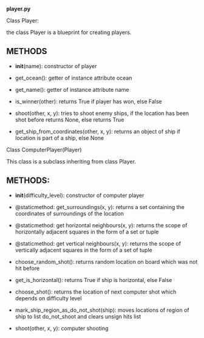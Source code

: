 __player.py__

Class Player:

the class Player is a blueprint for creating players.

## METHODS

* __init__(name): constructor of player 

* get_ocean(): getter of instance attribute ocean

* get_name(): getter of instance attribute name

* is_winner(other): returns True if player has won, else False

* shoot(other, x, y): tries to shoot enemy ships, if the location has been shot before returns None, else returns True

* get_ship_from_coordinates(other, x, y): returns an object of ship if location is part of a ship, else None


Class ComputerPlayer(Player)

This class is a subclass inheriting from class Player.

## METHODS:

* __init__(difficulty_level): constructor of computer player

* @staticmethod: get_surroundings(x, y): returns a set containing the coordinates of surroundings of the location

* @staticmethod: get horizontal neighbours(x, y): returns the scope of horizontally adjacent  squares in the form of a set or tuple

* @staticmethod: get vertical neighbours(x, y): returns the scope of vertically adjacent squares in the form of a set of tuple

* choose_random_shot(): returns random location on board which was not hit before 

* get_is_horizontal(): returns True if ship is horizontal, else False

* choose_shot(): returns the location of next computer shot which depends on difficulty level

* mark_ship_region_as_do_not_shot(ship): moves locations of region of ship to list do_not_shoot and clears unsign hits list

* shoot(other, x, y): computer shooting


